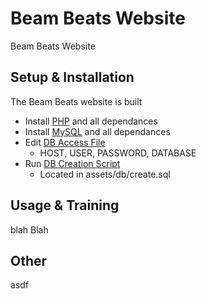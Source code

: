 # Beam Beats Website
Beam Beats Website

Setup & Installation
------------------

The Beam Beats website is built

- Install [PHP](http://php.net/manual/en/install.php) and all dependances
- Install [MySQL](http://dev.mysql.com/downloads/) and all dependances
- Edit [DB Access File](https://github.com/YouMeKim/beam-beats/blob/master/db/access.php)
	- HOST, USER, PASSWORD, DATABASE
- Run [DB Creation Script](https://github.com/YouMeKim/beam-beats/blob/master/db/create.sql)
	- Located in assets/db/create.sql

Usage & Training
------------------

blah Blah

Other
------------------

asdf
